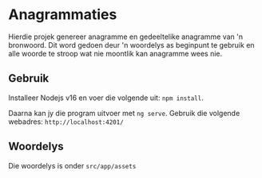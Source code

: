 # Anagrammaties

Hierdie projek genereer anagramme en gedeeltelike anagramme van 'n bronwoord. Dit word gedoen deur 'n woordelys as beginpunt te gebruik en alle woorde te stroop wat nie moontlik kan anagramme wees nie.

## Gebruik

Installeer Nodejs v16 en voer die volgende uit: `npm install`.

Daarna kan jy die program uitvoer met `ng serve`. Gebruik die volgende webadres: `http://localhost:4201/`

## Woordelys

Die woordelys is onder `src/app/assets`
